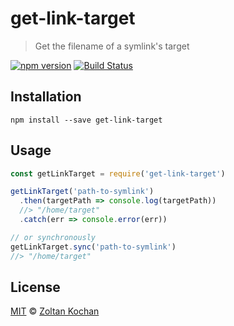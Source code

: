 # get-link-target

> Get the filename of a symlink's target

[![npm version](https://img.shields.io/npm/v/get-link-target.svg)](https://www.npmjs.com/package/get-link-target) [![Build Status](https://img.shields.io/travis/zkochan/get-link-target/master.svg)](https://travis-ci.org/zkochan/get-link-target)

## Installation

```
npm install --save get-link-target
```

## Usage

```js
const getLinkTarget = require('get-link-target')

getLinkTarget('path-to-symlink')
  .then(targetPath => console.log(targetPath))
  //> "/home/target"
  .catch(err => console.error(err))

// or synchronously
getLinkTarget.sync('path-to-symlink')
//> "/home/target"
```

## License

[MIT](LICENSE) © [Zoltan Kochan](https://www.kochan.io/)
